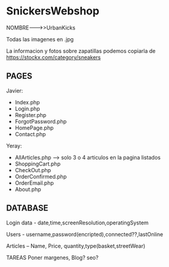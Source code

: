 # SnickersWebshop
NOMBRE--->>UrbanKicks

Todas las imagenes en .jpg

La informacion y fotos sobre zapatillas podemos copiarla de https://stockx.com/category/sneakers

## PAGES

Javier:
- Index.php
- Login.php
- Register.php
- ForgotPassword.php
- HomePage.php
- Contact.php

Yeray:
- AllArticles.php --> solo 3 o 4 articulos en la pagina listados
- ShoppingCart.php
- CheckOut.php
- OrderConfirmed.php
- OrderEmail.php
- About.php
## DATABASE

Login data - date,time,screenResolution,operatingSystem

Users - username,password(encripted),connected??,lastOnline

Articles – Name, Price, quantity,type(basket,streetWear)

TAREAS
Poner margenes, Blog? seo?
